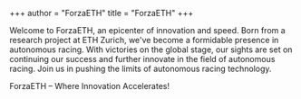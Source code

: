 +++
author = "ForzaETH"
title = "ForzaETH"
+++

Welcome to ForzaETH, an  epicenter of innovation and speed. Born from a research project at ETH Zurich, we've become a formidable presence in autonomous racing. With victories on the global stage, our sights are set on continuing our success and further innovate in the field of autonomous racing. Join us in pushing the limits of autonomous racing technology. 

ForzaETH – Where Innovation Accelerates!